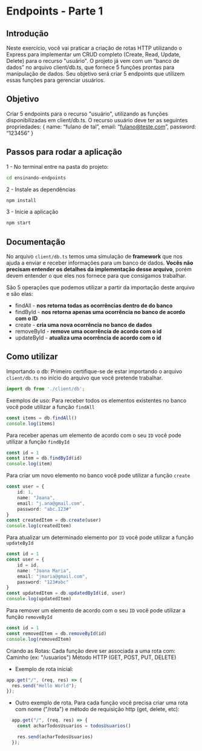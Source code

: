 # Endpoints - Parte 1
## Introdução

Neste exercício, você vai praticar a criação de rotas HTTP utilizando o Express para implementar um CRUD completo (Create, Read, Update, Delete) para o recurso "usuário".
O projeto já vem com um “banco de dados” no arquivo client/db.ts, que fornece 5 funções prontas para manipulação de dados.
Seu objetivo será criar 5 endpoints que utilizem essas funções para gerenciar usuários.

## Objetivo
Criar 5 endpoints para o recurso "usuário", utilizando as funções disponibilizadas em client/db.ts. O recurso usuário deve ter as seguintes propriedades:
{ 
    name: “fulano de tal”, 
    email: “fulano@teste.com”, 
    password: “123456” 
}


## Passos para rodar a aplicação

1 - No terminal entre na pasta do projeto:

```bash
cd ensinando-endpoints
```

2 - Instale as dependências

```bash
npm install
```

3 - Inicie a aplicação

```bash
npm start
```

## Documentação

No arquivo `client/db.ts` temos uma simulação de **framework** que nos ajuda a enviar e receber informações para um banco de dados. **Vocês não precisam entender os detalhes da implementação desse arquivo**, porém devem entender o que eles nos fornece para que consigamos trabalhar.

São 5 operações que podemos utilizar a partir da importação deste arquivo e são elas:

- findAll - **nos retorna todas as ocorrências dentro de do banco**
- findById - **nos retorna apenas uma ocorrência no banco de acordo com o ID**
- create - **cria uma nova ocorrência no banco de dados**
- removeById - **remove uma ocorrência de acordo com o id**
- updateById - **atualiza uma ocorrência de acordo com o id**

## Como utilizar

Importando o db:
Primeiro certifique-se de estar importando o arquivo `client/db.ts` no início do arquivo que você pretende trabalhar.

```typescript
import db from './client/db';
```
Exemplos de uso:
Para receber todos os elementos existentes no banco você pode utilizar a função `findAll`

```typescript
const items = db.findAll()
console.log(items)
```

Para receber apenas um elemento de acordo com o seu `ID` você pode utilizar a função `findById`

```typescript
const id = 1
const item = db.findById(id)
console.log(item)
```

Para criar um novo elemento no banco você pode utilizar a função `create`

```typescript
const user = {
    id: 1,
    name: "Joana",
    email: "j.ana@gmail.com",
    password: "abc.123#"
}
const createdItem = db.create(user)
console.log(createdItem)
```

Para atualizar um determinado elemento por `ID` você pode utilizar a função `updateById`

```typescript
const id = 1
const user = {
    id = id,
    name: "Joana Maria",
    email: "jmaria@gmail.com",
    password: "123#abc"
}
const updatedItem = db.updatedById(id, user)
console.log(updatedItem)
```

Para remover um elemento de acordo com o seu `ID` você pode utilizar a função `removeById`

```typescript
const id = 1
const removedItem = db.removeById(id)
console.log(removedItem)
```

Criando as Rotas:
Cada função deve ser associada a uma rota com:
Caminho (ex: "/usuarios")
Método HTTP (GET, POST, PUT, DELETE)

- Exemplo de rota inicial:


```typescript
app.get("/", (req, res) => {
  res.send("Hello World");
});
```

- Outro exemplo de rota. Para cada função você precisa criar uma rota com nome ("/rota") e método de requisição http (get, delete, etc):

```typescript
  app.get("/", (req, res) => {
    const acharTodosUsuarios = todosUsuarios()

    res.send(acharTodosUsuarios)
  });
```